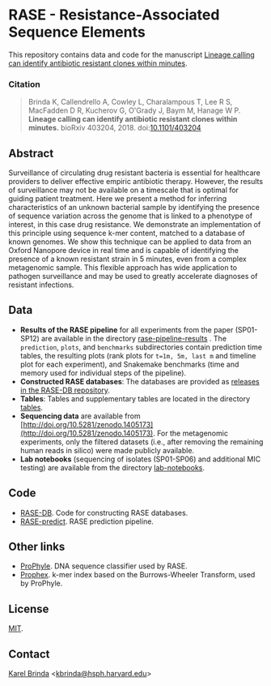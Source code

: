 # RASE - Resistance-Associated Sequence Elements

This repository contains data and code for the manuscript
[Lineage calling can identify antibiotic resistant clones within minutes](https://www.biorxiv.org/content/early/2018/08/29/403204).

### Citation

> Brinda K, Callendrello A, Cowley L, Charalampous T, Lee R S, MacFadden D R,
> Kucherov G, O'Grady J, Baym M, Hanage W P. **Lineage calling can identify
> antibiotic resistant clones within minutes.** bioRxiv 403204, 2018.
> doi:[10.1101/403204](https://doi.org/10.1101/403204)

## Abstract

Surveillance of circulating drug resistant bacteria is essential for healthcare
providers to deliver effective empiric antibiotic therapy.  However, the
results of surveillance may not be available on a timescale that is optimal for
guiding patient treatment. Here we present a method for inferring
characteristics of an unknown bacterial sample by identifying the presence of
sequence variation across the genome that is linked to a phenotype of interest,
in this case drug resistance. We demonstrate an implementation of this
principle using sequence k-mer content, matched to a database of known genomes.
We show this technique can be applied to data from an Oxford Nanopore device in
real time and is capable of identifying the presence of a known resistant
strain in 5 minutes, even from a complex metagenomic sample. This flexible
approach has wide application to pathogen surveillance and may be used to
greatly accelerate diagnoses of resistant infections.

## Data

* **Results of the RASE pipeline** for all experiments from the paper
  (SP01-SP12) are available in the directory
  [rase-pipeline-results](rase-pipeline-results) . The `prediction`, `plots`,
  and `benchmarks` subdirectories contain prediction time tables, the resulting
  plots (rank plots for `t=1m, 5m, last m` and timeline plot for each
  experiment), and Snakemake benchmarks (time and memory used for individual
  steps of the pipeline).
* **Constructed RASE databases**: The databases are provided as [releases in
  the RASE-DB repository](https://github.com/c2-d2/rase-db/releases).
* **Tables**: Tables and supplementary tables are located in the directory
  [tables](tables).
* **Sequencing data** are available from
  [http://doi.org/10.5281/zenodo.1405173](http://doi.org/10.5281/zenodo.1405173).
  For the metagenomic experiments, only the filtered datasets (i.e., after
  removing the remaining human reads in silico) were made publicly available.
* **Lab notebooks** (sequencing of isolates (SP01-SP06) and additional MIC
  testing) are available from the directory [lab-notebooks](lab-notebooks).

## Code

* [RASE-DB](http://github.com/c2-d2/rase-db). Code for constructing RASE
  databases.
* [RASE-predict](http://github.com/c2-d2/rase-predict). RASE prediction
  pipeline.


## Other links

* [ProPhyle](http://prophyle.github.io). DNA sequence classifier used by RASE.
* [Prophex](http://github.com/prophyle/prophex). k-mer index based on the
  Burrows-Wheeler Transform, used by ProPhyle.


## License

[MIT](LICENSE).


## Contact

[Karel Brinda](https://scholar.harvard.edu/brinda) \<kbrinda@hsph.harvard.edu\>

